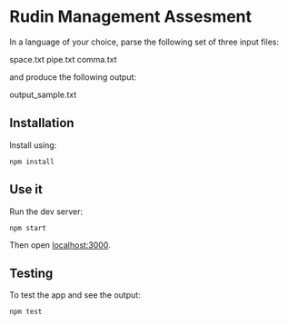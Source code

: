 # Rudin Management Assesment

In a language of your choice, parse the following set of three input files:

space.txt
pipe.txt
comma.txt

and produce the following output:

output_sample.txt

## Installation

Install using:

```
npm install
```


## Use it

Run the dev server:

```
npm start
```

Then open [localhost:3000](http://localhost:3000/).

## Testing

To test the app and see the output:

```
npm test
```
